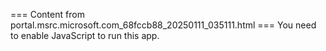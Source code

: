 === Content from portal.msrc.microsoft.com_68fccb88_20250111_035111.html ===
You need to enable JavaScript to run this app.
